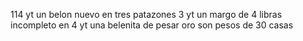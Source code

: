 114
yt
un belon nuevo en tres patazones
3
yt
un margo de 4 libras incompleto en
4
yt
una belenita de pesar oro son pesos de 30 casas